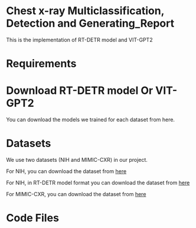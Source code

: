 # Chest x-ray Multiclassification, Detection and Generating_Report

This is the implementation of RT-DETR model and VIT-GPT2

# Requirements

# Download RT-DETR model Or VIT-GPT2

You can download the models we trained for each dataset from here.

# Datasets

We use two datasets (NIH and MIMIC-CXR) in our project.

For NIH, you can download the dataset from [here](https://drive.google.com/file/d/14ooNq_5hDDvNlPTJtqMW06AbRr9Hc3fR/view?usp=sharing)

For NIH, in RT-DETR model format you can download the dataset from [here](https://drive.google.com/file/d/1LtMebJa8SWne_0d7cAV8Uyg2nQdgZk-q/view?usp=sharing)

For MIMIC-CXR, you can download the dataset from [here](https://huggingface.co/datasets/hongrui/mimic_chest_xray_v_1)

# Code Files



